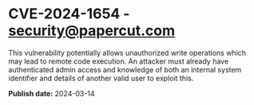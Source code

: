 # CVE-2024-1654 - security@papercut.com

This vulnerability potentially allows unauthorized write operations which may lead to remote code execution. An attacker must already have authenticated admin access and knowledge of both an internal system identifier and details of another valid user to exploit this. 

**Publish date:** 2024-03-14
